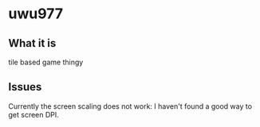 # uwu977

## What it is

tile based game thingy

## Issues

Currently the screen scaling does not work: I haven't found a good way
to get screen DPI.
